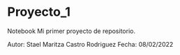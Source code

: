 # Proyecto_1
Notebook
Mi primer proyecto de repositorio.

Autor: Stael Maritza Castro Rodriguez
Fecha: 08/02/2022
